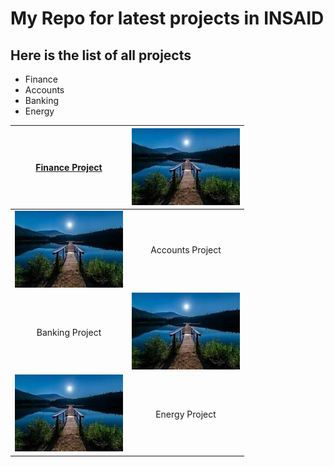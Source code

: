 # My Repo for latest projects in INSAID

## Here is the list of all projects

- Finance
- Accounts
- Banking
- Energy

|[ Finance Project ](https://github.com/subhapunati/ML_Projects/tree/master/finance-project " Finance Project ")| ![](https://raw.githubusercontent.com/subhapunati/ML_Projects/master/images/1.jpg)  |
| :------------: | :------------: |
| ![](https://raw.githubusercontent.com/subhapunati/ML_Projects/master/images/1.jpg)  | Accounts Project |
|Banking  Project |  ![](https://raw.githubusercontent.com/subhapunati/ML_Projects/master/images/1.jpg) |
|  ![](https://raw.githubusercontent.com/subhapunati/ML_Projects/master/images/1.jpg) | Energy Project |
